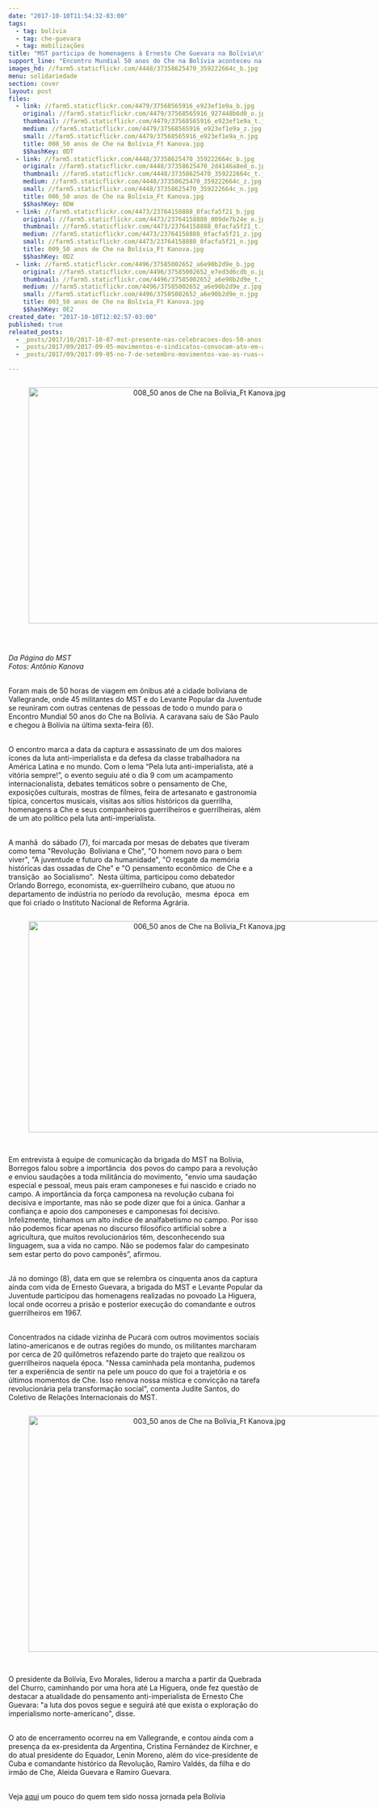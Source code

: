 ```yaml
---
date: "2017-10-10T11:54:32-03:00"
tags:
  - tag: bolívia
  - tag: che-guevara
  - tag: mobilizações
title: "MST participa de homenagens à Ernesto Che Guevara na Bolívia\n"
support_line: "Encontro Mundial 50 anos do Che na Bolívia aconteceu na cidade boliviana de Vallegrande, entre os dias 6 e 9 de outubro\n"
images_hd: //farm5.staticflickr.com/4448/37358625470_359222664c_b.jpg
menu: solidariedade
section: cover
layout: post
files:
  - link: //farm5.staticflickr.com/4479/37568565916_e923ef1e9a_b.jpg
    original: //farm5.staticflickr.com/4479/37568565916_927448b6d0_o.jpg
    thumbnail: //farm5.staticflickr.com/4479/37568565916_e923ef1e9a_t.jpg
    medium: //farm5.staticflickr.com/4479/37568565916_e923ef1e9a_z.jpg
    small: //farm5.staticflickr.com/4479/37568565916_e923ef1e9a_n.jpg
    title: 008_50 anos de Che na Bolívia_Ft Kanova.jpg
    $$hashKey: 0DT
  - link: //farm5.staticflickr.com/4448/37358625470_359222664c_b.jpg
    original: //farm5.staticflickr.com/4448/37358625470_2d4146a8ed_o.jpg
    thumbnail: //farm5.staticflickr.com/4448/37358625470_359222664c_t.jpg
    medium: //farm5.staticflickr.com/4448/37358625470_359222664c_z.jpg
    small: //farm5.staticflickr.com/4448/37358625470_359222664c_n.jpg
    title: 006_50 anos de Che na Bolívia_Ft Kanova.jpg
    $$hashKey: 0DW
  - link: //farm5.staticflickr.com/4473/23764158888_0facfa5f21_b.jpg
    original: //farm5.staticflickr.com/4473/23764158888_009de7b24e_o.jpg
    thumbnail: //farm5.staticflickr.com/4473/23764158888_0facfa5f21_t.jpg
    medium: //farm5.staticflickr.com/4473/23764158888_0facfa5f21_z.jpg
    small: //farm5.staticflickr.com/4473/23764158888_0facfa5f21_n.jpg
    title: 009_50 anos de Che na Bolívia_Ft Kanova.jpg
    $$hashKey: 0DZ
  - link: //farm5.staticflickr.com/4496/37585002652_a6e90b2d9e_b.jpg
    original: //farm5.staticflickr.com/4496/37585002652_e7ed3d6cdb_o.jpg
    thumbnail: //farm5.staticflickr.com/4496/37585002652_a6e90b2d9e_t.jpg
    medium: //farm5.staticflickr.com/4496/37585002652_a6e90b2d9e_z.jpg
    small: //farm5.staticflickr.com/4496/37585002652_a6e90b2d9e_n.jpg
    title: 003_50 anos de Che na Bolívia_Ft Kanova.jpg
    $$hashKey: 0E2
created_date: "2017-10-10T12:02:57-03:00"
published: true
releated_posts:
  - _posts/2017/10/2017-10-07-mst-presente-nas-celebracoes-dos-50-anos-do-che-na-bolivia.md
  - _posts/2017/09/2017-09-05-movimentos-e-sindicatos-convocam-ato-em-apoio-a-lula-em-curitiba.md
  - _posts/2017/09/2017-09-05-no-7-de-setembro-movimentos-vao-as-ruas-contra-reformas-e-retirada-de-direitos.md

---
```

<div style="text-align:center">
<figure class="image" style="display:inline-block"><img alt="008_50 anos de Che na Bolívia_Ft Kanova.jpg" height="467" src="//farm5.staticflickr.com/4479/37568565916_e923ef1e9a_b.jpg" width="700" />
<figcaption></figcaption>
</figure>
</div>

<p>&nbsp;</p>

<p><em>Da P&aacute;gina do MST&nbsp;<br />
Fotos: Ant&ocirc;nio Kanova</em></p>

<p><br />
Foram mais de 50 horas de viagem em &ocirc;nibus at&eacute; a cidade boliviana de Vallegrande, onde 45 militantes do MST e do Levante Popular da Juventude se reuniram com outras centenas de pessoas de todo o mundo para o Encontro Mundial 50 anos do Che na Bol&iacute;via. A caravana saiu de S&atilde;o Paulo e chegou &agrave; Bol&iacute;via na &uacute;ltima sexta-feira (6).</p>

<p><br />
O encontro marca a data da captura e assassinato de um dos maiores &iacute;cones da luta anti-imperialista e da defesa da classe trabalhadora na Am&eacute;rica Latina e no mundo. Com o lema &ldquo;Pela luta anti-imperialista, at&eacute; a vit&oacute;ria sempre!&rdquo;, o evento seguiu at&eacute; o dia 9 com um acampamento internacionalista, debates tem&aacute;ticos sobre o pensamento de Che, exposi&ccedil;&otilde;es culturais, mostras de filmes, feira de artesanato e gastronomia t&iacute;pica, concertos musicais, visitas aos s&iacute;tios hist&oacute;ricos da guerrilha, homenagens a Che e seus companheiros guerrilheiros e guerrilheiras, al&eacute;m&nbsp; de um ato pol&iacute;tico pela luta anti-imperialista.</p>

<p><br />
A manh&atilde;&nbsp; do s&aacute;bado (7), foi marcada por mesas de debates que tiveram como tema &quot;Revolu&ccedil;&atilde;o&nbsp; Boliviana e Che&quot;, &quot;O homem novo para o bem viver&quot;, &quot;A juventude e futuro da humanidade&quot;, &quot;O resgate da mem&oacute;ria&nbsp; hist&oacute;ricas das ossadas de Che&quot; e &quot;O pensamento econ&ocirc;mico&nbsp; de Che e a transi&ccedil;&atilde;o&nbsp; ao Socialismo&quot;.&nbsp; Nesta &uacute;ltima, participou como debatedor Orlando Borrego, economista, ex-guerrilheiro cubano, que atuou no departamento de ind&uacute;stria no per&iacute;odo da revolu&ccedil;&atilde;o,&nbsp; mesma&nbsp; &eacute;poca&nbsp; em que foi criado o Instituto Nacional de Reforma Agr&aacute;ria.</p>

<div style="text-align:center">
<figure class="image" style="display:inline-block"><img alt="006_50 anos de Che na Bolívia_Ft Kanova.jpg" height="418" src="//farm5.staticflickr.com/4448/37358625470_359222664c_b.jpg" width="700" />
<figcaption></figcaption>
</figure>
</div>

<p><br />
Em entrevista &agrave; equipe de comunica&ccedil;&atilde;o da brigada do MST na Bol&iacute;via, Borregos falou sobre a import&acirc;ncia&nbsp; dos povos do campo para a revolu&ccedil;&atilde;o e enviou sauda&ccedil;&otilde;es a toda milit&acirc;ncia do movimento, &quot;envio uma sauda&ccedil;&atilde;o especial e pessoal, meus pais eram camponeses e fui nascido e criado no campo. A import&acirc;ncia da for&ccedil;a camponesa na revolu&ccedil;&atilde;o cubana foi decisiva e importante, mas n&atilde;o se pode dizer que foi a &uacute;nica. Ganhar a confian&ccedil;a e apoio dos camponeses e camponesas foi decisivo. Infelizmente, t&iacute;nhamos um alto &iacute;ndice de analfabetismo no campo. Por isso n&atilde;o podemos ficar apenas no discurso filos&oacute;fico artificial sobre a agricultura, que muitos revolucion&aacute;rios t&ecirc;m, desconhecendo sua linguagem, sua a vida no campo. N&atilde;o se podemos falar do campesinato sem estar perto do povo campon&ecirc;s&rdquo;, afirmou.</p>

<p><br />
J&aacute; no domingo (8), data em que se relembra os cinquenta anos da captura ainda com vida de Ernesto Guevara, a brigada do MST e Levante Popular da Juventude participou das homenagens realizadas no povoado La Higuera, local onde ocorreu a pris&atilde;o e posterior execu&ccedil;&atilde;o do comandante e outros guerrilheiros em 1967.</p>

<p><br />
Concentrados na cidade vizinha de Pucar&aacute; com outros movimentos sociais latino-americanos e de outras regi&otilde;es do mundo, os militantes marcharam por cerca de 20 quil&ocirc;metros refazendo parte do trajeto que realizou os guerrilheiros naquela &eacute;poca. &quot;Nessa caminhada pela montanha, pudemos ter a experi&ecirc;ncia de sentir na pele um pouco do que foi a trajet&oacute;ria e os &uacute;ltimos momentos de Che. Isso renova nossa m&iacute;stica e convic&ccedil;&atilde;o na tarefa revolucion&aacute;ria pela transforma&ccedil;&atilde;o social&quot;, comenta Judite Santos, do Coletivo de Rela&ccedil;&otilde;es Internacionais do MST.</p>

<div style="text-align:center">
<figure class="image" style="display:inline-block"><img alt="003_50 anos de Che na Bolívia_Ft Kanova.jpg" height="467" src="//farm5.staticflickr.com/4496/37585002652_a6e90b2d9e_b.jpg" width="700" />
<figcaption></figcaption>
</figure>
</div>

<p><br />
O presidente da Bol&iacute;via, Evo Morales, liderou a marcha a partir da Quebrada del Churro, caminhando por uma hora at&eacute; La Higuera, onde fez quest&atilde;o de destacar a atualidade do pensamento anti-imperialista de Ernesto Che Guevara: &quot;a luta dos povos segue e seguir&aacute; at&eacute; que exista o explora&ccedil;&atilde;o do imperialismo norte-americano&quot;, disse.</p>

<p><br />
O ato de encerramento ocorreu na em Vallegrande, e contou ainda com a presen&ccedil;a da ex-presidenta da Argentina, Cristina Fern&aacute;ndez de Kirchner, e do atual presidente do Equador, Lenin Moreno, al&eacute;m do vice-presidente de Cuba e comandante hist&oacute;rico da Revolu&ccedil;&atilde;o, Ramiro Vald&eacute;s, da filha e do irm&atilde;o de Che, Aleida Guevara e Ramiro Guevara.</p>

<p><br />
Veja <a href="https://www.facebook.com/MovimentoSemTerra/videos/1756482027757837/">aqui</a> um pouco do quem tem sido nossa jornada pela Bol&iacute;via&nbsp;</p>

<p>&nbsp;</p>
